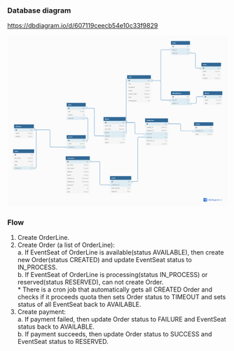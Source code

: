 ### Database diagram
https://dbdiagram.io/d/607119ceecb54e10c33f9829

![alt text](images/Cinema.png)

### Flow
1. Create OrderLine.
2. Create Order (a list of OrderLine): 
   <br>a. If EventSeat of OrderLine is available(status AVAILABLE),
   then create new Order(status CREATED) and update EventSeat status to IN_PROCESS.
   <br>b. If EventSeat of OrderLine is processing(status IN_PROCESS) or reserved(status RESERVED),
   can not create Order.
   <br> * There is a cron job that automatically gets all CREATED Order and checks if it proceeds quota then sets Order 
   status to TIMEOUT and sets status of all EventSeat back to AVAILABLE.
3. Create payment:
   <br>a. If payment failed, then update Order status to FAILURE and EventSeat status back to AVAILABLE.
   <br>b. If payment succeeds, then update Order status to SUCCESS and EventSeat status to RESERVED.
